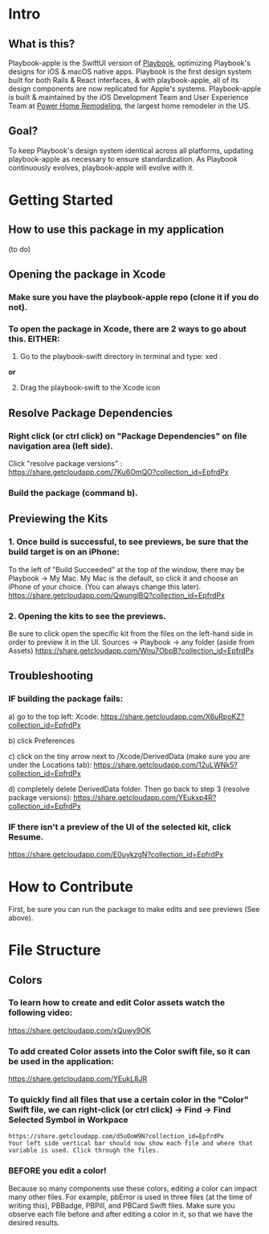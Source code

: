# Intro

## What is this?
Playbook-apple is the SwiftUI version of [Playbook](https://playbook.powerapp.cloud/), optimizing Playbook's designs for iOS & macOS native apps. Playbook is the first design system built for both Rails & React interfaces, & with playbook-apple, all of its design components are now replicated for Apple's systems. Playbook-apple is built & maintained by the iOS Development Team and User Experience Team at [Power Home Remodeling](https://www.techatpower.com/), the largest home remodeler in the US.   
    
## Goal?
To keep Playbook's design system identical across all platforms, updating playbook-apple as necessary to ensure standardization. As Playbook continuously evolves, playbook-apple will evolve with it. 


# Getting Started

## How to use this package in my application
(to do)

## Opening the package in Xcode

### Make sure you have the playbook-apple repo (clone it if you do not).
### To open the package in Xcode, there are 2 ways to go about this. EITHER:
1) Go to the playbook-swift directory in terminal and type:  xed .

**or** 

2) Drag the playbook-swift to the Xcode icon

## Resolve Package Dependencies 

### Right click (or ctrl click) on "Package Dependencies" on file navigation area (left side). 
Click "resolve package versions" :
https://share.getcloudapp.com/7Ku6OmQO?collection_id=EpfrdPx
    
### Build the package (command b). 

## Previewing the Kits   
 
### 1. Once build is successful, to see previews, be sure that the build target is on an iPhone:
To the left of "Build Succeeded" at the top of the window, there may be 
        Playbook -> My Mac.
        My Mac is the default, so click it and choose an iPhone of your choice.
        (You can always change this later). 
        https://share.getcloudapp.com/QwunglBQ?collection_id=EpfrdPx
        
### 2. Opening the kits to see the previews.
Be sure to click open the specific kit from the files on the left-hand side in order to preview it in the UI.
Sources -> Playbook -> any folder (aside from Assets)
https://share.getcloudapp.com/Wnu7ObpB?collection_id=EpfrdPx

## Troubleshooting

### **IF** building the package fails:
    
a) go to the top left: Xcode:
        https://share.getcloudapp.com/X6uRpoKZ?collection_id=EpfrdPx
        
b) click Preferences
        
c) click on the tiny arrow next to /Xcode/DerivedData (make sure you are under the Locations tab):
        https://share.getcloudapp.com/12uLWNk5?collection_id=EpfrdPx
        
d) completely delete DerivedData folder. Then go back to step 3 (resolve package versions):
        https://share.getcloudapp.com/YEukxp4R?collection_id=EpfrdPx
        
### **IF** there isn't a preview of the UI of the selected kit, click Resume.
https://share.getcloudapp.com/E0uykzgN?collection_id=EpfrdPx

# How to Contribute
First, be sure you can run the package to make edits and see previews (See above).

# File Structure

## Colors

### To learn how to create and edit Color assets watch the following video:
https://share.getcloudapp.com/xQuwy9OK

### To add created Color assets into the Color swift file, so it can be used in the application:
https://share.getcloudapp.com/YEukL8JR

### To quickly find all files that use a certain color in the "Color" Swift file, we can right-click (or ctrl click) -> Find -> Find Selected Symbol in Workpace
    https://share.getcloudapp.com/d5uOoW9N?collection_id=EpfrdPx
    Your left side vertical bar should now show each file and where that variable is used. Click through the files.
    
### BEFORE you edit a color!

Because so many components use these colors, editing a color can impact many other files. For example, pbError is used in three files (at the time of writing this), PBBadge, PBPill, and PBCard Swift files. Make sure you observe each file before and after editing a color in it, so that we have the desired results.
